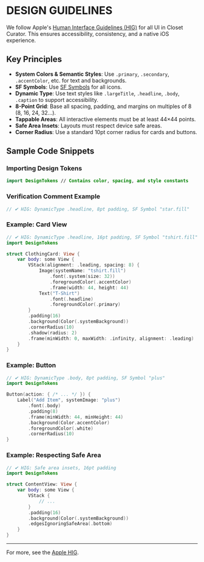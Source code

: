 # DESIGN GUIDELINES

We follow Apple's [Human Interface Guidelines (HIG)](https://developer.apple.com/design/human-interface-guidelines/) for all UI in Closet Curator. This ensures accessibility, consistency, and a native iOS experience.

## Key Principles

- **System Colors & Semantic Styles**: Use `.primary`, `.secondary`, `.accentColor`, etc. for text and backgrounds.
- **SF Symbols**: Use [SF Symbols](https://developer.apple.com/sf-symbols/) for all icons.
- **Dynamic Type**: Use text styles like `.largeTitle`, `.headline`, `.body`, `.caption` to support accessibility.
- **8-Point Grid**: Base all spacing, padding, and margins on multiples of 8 (8, 16, 24, 32…).
- **Tappable Areas**: All interactive elements must be at least 44×44 points.
- **Safe Area Insets**: Layouts must respect device safe areas.
- **Corner Radius**: Use a standard 10pt corner radius for cards and buttons.

## Sample Code Snippets

### Importing Design Tokens
```swift
import DesignTokens // Contains color, spacing, and style constants
```

### Verification Comment Example
```swift
// ✔ HIG: DynamicType .headline, 8pt padding, SF Symbol "star.fill"
```

### Example: Card View
```swift
// ✔ HIG: DynamicType .headline, 16pt padding, SF Symbol "tshirt.fill"
import DesignTokens

struct ClothingCard: View {
    var body: some View {
        VStack(alignment: .leading, spacing: 8) {
            Image(systemName: "tshirt.fill")
                .font(.system(size: 32))
                .foregroundColor(.accentColor)
                .frame(width: 44, height: 44)
            Text("T-Shirt")
                .font(.headline)
                .foregroundColor(.primary)
        }
        .padding(16)
        .background(Color(.systemBackground))
        .cornerRadius(10)
        .shadow(radius: 2)
        .frame(minWidth: 0, maxWidth: .infinity, alignment: .leading)
    }
}
```

### Example: Button
```swift
// ✔ HIG: DynamicType .body, 8pt padding, SF Symbol "plus"
import DesignTokens

Button(action: { /* ... */ }) {
    Label("Add Item", systemImage: "plus")
        .font(.body)
        .padding(8)
        .frame(minWidth: 44, minHeight: 44)
        .background(Color.accentColor)
        .foregroundColor(.white)
        .cornerRadius(10)
}
```

### Example: Respecting Safe Area
```swift
// ✔ HIG: Safe area insets, 16pt padding
import DesignTokens

struct ContentView: View {
    var body: some View {
        VStack {
            // ...
        }
        .padding(16)
        .background(Color(.systemBackground))
        .edgesIgnoringSafeArea(.bottom)
    }
}
```

---

For more, see the [Apple HIG](https://developer.apple.com/design/human-interface-guidelines/). 